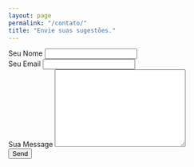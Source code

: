 ```yaml
---
layout: page
permalink: "/contato/"
title: "Envie suas sugestões."
---
```


<div class="container">
  <form action="http://formspree.io/your@mail.com" method="POST">
    <label for="name">Seu Nome</label>
    <input type="text" id="name" name="name" class="full-width"><br>
    <label for="email">Seu Email</label>
    <input type="email" id="email" name="_replyto" class="full-width"><br>
    <label for="message">Sua Message</label>
    <textarea name="message" id="message" cols="30" rows="10" class="full-width"></textarea><br>
    <input type="submit" value="Send" class="button">
  </form>

</div>


